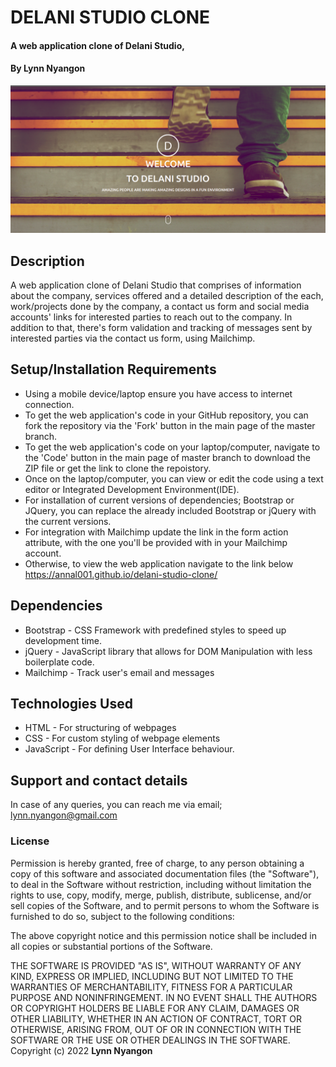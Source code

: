 # DELANI STUDIO CLONE

#### A web application clone of Delani Studio,

#### By **Lynn Nyangon**

![An image of the web application](./assets/webapp.png)

## Description

A web application clone of Delani Studio that comprises of information about the company, services offered and a detailed description of the each, work/projects done by the company, a contact us form and social media accounts' links for interested parties to reach out to the company. In addition to that, there's form validation and tracking of messages sent by interested parties via the contact us form, using Mailchimp.

## Setup/Installation Requirements

- Using a mobile device/laptop ensure you have access to internet connection.
- To get the web application's code in your GitHub repository, you can fork the repository via the 'Fork' button in the main page of the master branch.
- To get the web application's code on your laptop/computer, navigate to the 'Code' button in the main page of master branch to download the ZIP file or get the link to clone the repoistory.
- Once on the laptop/computer, you can view or edit the code using a text editor or Integrated Development Environment(IDE).
- For installation of current versions of dependencies; Bootstrap or JQuery, you can replace the already included Bootstrap or jQuery with the current versions.
- For integration with Mailchimp update the link in the form action attribute, with the one you'll be provided with in your Mailchimp account.
- Otherwise, to view the web application navigate to the link below <br>
https://annal001.github.io/delani-studio-clone/

## Dependencies

- Bootstrap - CSS Framework with predefined styles to speed up development time.
- jQuery - JavaScript library that allows for DOM Manipulation with less boilerplate code.
- Mailchimp - Track user's email and messages 

## Technologies Used

- HTML - For structuring of webpages
- CSS - For custom styling of webpage elements
- JavaScript - For defining User Interface behaviour.

## Support and contact details

In case of any queries, you can reach me via email; lynn.nyangon@gmail.com

### License

Permission is hereby granted, free of charge, to any person obtaining a copy
of this software and associated documentation files (the "Software"), to deal
in the Software without restriction, including without limitation the rights
to use, copy, modify, merge, publish, distribute, sublicense, and/or sell
copies of the Software, and to permit persons to whom the Software is
furnished to do so, subject to the following conditions:

The above copyright notice and this permission notice shall be included in all
copies or substantial portions of the Software.

THE SOFTWARE IS PROVIDED "AS IS", WITHOUT WARRANTY OF ANY KIND, EXPRESS OR
IMPLIED, INCLUDING BUT NOT LIMITED TO THE WARRANTIES OF MERCHANTABILITY,
FITNESS FOR A PARTICULAR PURPOSE AND NONINFRINGEMENT. IN NO EVENT SHALL THE
AUTHORS OR COPYRIGHT HOLDERS BE LIABLE FOR ANY CLAIM, DAMAGES OR OTHER
LIABILITY, WHETHER IN AN ACTION OF CONTRACT, TORT OR OTHERWISE, ARISING FROM,
OUT OF OR IN CONNECTION WITH THE SOFTWARE OR THE USE OR OTHER DEALINGS IN THE
SOFTWARE.<br>
Copyright (c) 2022 **Lynn Nyangon**
